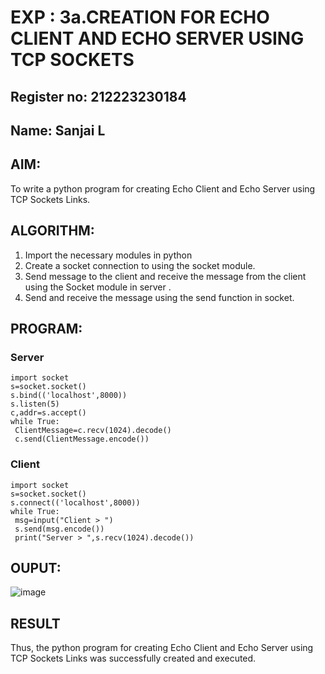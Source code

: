 # EXP : 3a.CREATION FOR ECHO CLIENT AND ECHO SERVER USING TCP SOCKETS
## Register no: 212223230184
## Name: Sanjai L
## AIM:
To write a python program for creating Echo Client and Echo Server using TCP
Sockets Links.
## ALGORITHM:
1. Import the necessary modules in python
2. Create a socket connection to using the socket module.
3. Send message to the client and receive the message from the client using the Socket module in
 server .
4. Send and receive the message using the send function in socket.
## PROGRAM:
### Server
```
import socket
s=socket.socket()
s.bind(('localhost',8000))
s.listen(5)
c,addr=s.accept()
while True:
 ClientMessage=c.recv(1024).decode()
 c.send(ClientMessage.encode())
```
### Client
```
import socket
s=socket.socket()
s.connect(('localhost',8000))
while True:
 msg=input("Client > ")
 s.send(msg.encode())
 print("Server > ",s.recv(1024).decode())
```
## OUPUT:
![image](https://github.com/SanjaiOfficial/3a.Sockets_Creation_for_Echo_Client_and_Echo_Server/assets/151763180/8d0bb067-8775-4ad2-a113-64576f362013)


## RESULT
Thus, the python program for creating Echo Client and Echo Server using TCP Sockets Links 
was successfully created and executed.
